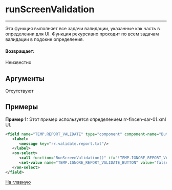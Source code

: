 # runScreenValidation

---

Эта функция выполняет все задачи валидации, указанные как часть в определении для UI. Функция рекурсивно проходит по всем задачам валидации в подокне определения.

#### Возвращает:

Неизвестно

## Аргументы

Отсутствуют

## Примеры

**Пример 1:** Этот пример используется определением rr-fincen-sar-01.xml UI.
```xml
<field name="TEMP.REPORT_VALIDATE" type="component" component-name="ButtonComponent">
   <label>
      <message key="rr.validate.report.txt"/>
   </label>
   <on-select>
      <call function="RunScreenValidation()" if="!TEMP.IGNORE_REPORT_VALIDATE_BUTTON"/>
      <set-value name="TEMP.IGNORE_REPORT_VALIDATE_BUTTON" value="false"/>
   </on-select>
</field>
```



[На главную](./)